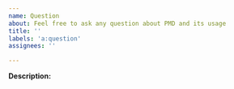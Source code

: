 ```yaml
---
name: Question
about: Feel free to ask any question about PMD and its usage
title: ''
labels: 'a:question'
assignees: ''

---
```


<!-- Have a look at https://github.com/pmd/pmd/issues?utf8=%E2%9C%93&q=label%3Aa%3Aquestion if there is already
a similar question -->

**Description:**

